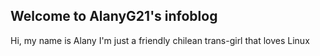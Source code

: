 ## Welcome to AlanyG21's infoblog

Hi, my name is Alany
I'm just a friendly chilean trans-girl that loves Linux
